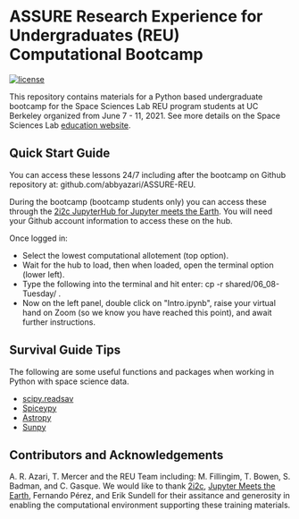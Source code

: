 # ASSURE Research Experience for Undergraduates (REU) Computational Bootcamp 

[![license](https://img.shields.io/badge/license-CC%20BY%204.0-blueviolet.svg)](/LICENSE)

This repository contains materials for a Python based undergraduate bootcamp for the Space Sciences Lab REU program students at UC Berkeley organized from June 7 - 11, 2021. See more details on the Space Sciences Lab [education website](https://multiverse.ssl.berkeley.edu/ASSURE).

## Quick Start Guide

You can access these lessons 24/7 including after the bootcamp on Github repository at: github.com/abbyazari/ASSURE-REU. 

During the bootcamp (bootcamp students only) you can access these through the [2i2c JupyterHub for Jupyter meets the Earth](https://hub.jupytearth.org/). You will need your Github account information to access these on the hub. 

Once logged in:
- Select the lowest computational allotement (top option).
- Wait for the hub to load, then when loaded, open the terminal option (lower left).
- Type the following into the terminal and hit enter: cp -r shared/06_08-Tuesday/ . 
- Now on the left panel, double click on "Intro.ipynb", raise your virtual hand on Zoom (so we know you have reached this point), and await further instructions. 

## Survival Guide Tips

The following are some useful functions and packages when working in Python with space science data.
- [scipy.readsav](https://docs.scipy.org/doc/scipy/reference/generated/scipy.io.readsav.html)
- [Spiceypy](https://spiceypy.readthedocs.io/en/main/)
- [Astropy](https://www.astropy.org/)
- [Sunpy](https://sunpy.org/)


## Contributors and Acknowledgements

A. R. Azari, T. Mercer and the REU Team including: M. Fillingim, T. Bowen, S. Badman, and C. Gasque. We would like to thank [2i2c](https://2i2c.org/), [Jupyter Meets the Earth](https://blog.jupyter.org/jupyter-meets-the-earth-1b0eb33c83f), Fernando Pérez, and Erik Sundell for their assitance and generosity in enabling the computational environment supporting these training materials. 
